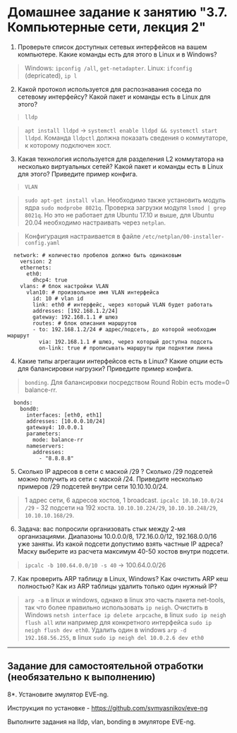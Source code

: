 # Домашнее задание к занятию "3.7. Компьютерные сети, лекция 2"

1. Проверьте список доступных сетевых интерфейсов на вашем компьютере. Какие команды есть для этого в Linux и в Windows?

>Windows: `ipconfig /all`, `get-netadapter`. Linux: `ifconfig` (depricated), `ip l`

2. Какой протокол используется для распознавания соседа по сетевому интерфейсу? Какой пакет и команды есть в Linux для этого?

>`lldp`

>`apt install lldpd` -> `systemctl enable lldpd && systemctl start lldpd`. Команда `lldpctl` должна показать сведения о коммутаторе, к которому подключен хост.

3. Какая технология используется для разделения L2 коммутатора на несколько виртуальных сетей? Какой пакет и команды есть в Linux для этого? Приведите пример конфига.

>`VLAN`

>`sudo apt-get install vlan`. Необходимо также установить модуль ядра `sudo modprobe 8021q`. Проверка загрузки модуля `lsmod | grep 8021q`. Но это не работает для Ubuntu 17.10 и выше, для Ubuntu 20.04 необходимо настраивать через `netplan`.

>Конфигурация настраивается в файле `/etc/netplan/00-installer-config.yaml`
```
  network: # количество пробелов должно быть одинаковым
    version: 2
    ethernets:
      eth0:
        dhcp4: true
    vlans: # блок настройки VLAN
      vlan10: # произвольное имя VLAN интерфейса
        id: 10 # vlan id
        link: eth0 # интерфейс, через который VLAN будет работать
        addresses: [192.168.1.2/24] 
        gateway: 192.168.1.1 # шлюз
        routes: # блок описания маршрутов
        - to: 192.168.1.2/24 # адрес/подсеть, до которой необходим маршрут
          via: 192.168.1.1 # шлюз, через который доступна подсеть
          on-link: true # прописывать маршруты при поднятии линка
```

4. Какие типы агрегации интерфейсов есть в Linux? Какие опции есть для балансировки нагрузки? Приведите пример конфига.

>`bonding`. Для балансировки посредством Round Robin есть mode=0 balance-rr.
```
  bonds:
    bond0:
      interfaces: [eth0, eth1]
      addresses: [10.0.0.10/24]
      gateway4: 10.0.0.1
      parameters:
        mode: balance-rr
      nameservers:
        addresses:
          - "8.8.8.8"
```

5. Сколько IP адресов в сети с маской /29 ? Сколько /29 подсетей можно получить из сети с маской /24. Приведите несколько примеров /29 подсетей внутри сети 10.10.10.0/24.

>1 адрес сети, 6 адресов хостов, 1 broadcast. `ipcalc 10.10.10.0/24 /29` - 32 подсети на 192 хоста. `10.10.10.224/29`, `10.10.10.248/29`, `10.10.10.168/29`.

6. Задача: вас попросили организовать стык между 2-мя организациями. Диапазоны 10.0.0.0/8, 172.16.0.0/12, 192.168.0.0/16 уже заняты. Из какой подсети допустимо взять частные IP адреса? Маску выберите из расчета максимум 40-50 хостов внутри подсети.

>`ipcalc -b 100.64.0.0/10 -s 40` -> 100.64.0.0/26 

7. Как проверить ARP таблицу в Linux, Windows? Как очистить ARP кеш полностью? Как из ARP таблицы удалить только один нужный IP?

>`arp -a` в linux и windows, однако в linux это часть пакета net-tools, так что более правильно использовать `ip neigh`. Очистить в Windows `netsh interface ip delete arpcache`, в linux `sudo ip neigh flush all` или например для конкретного интерфейса `sudo ip neigh flush dev eth0`. Удалить один в windows `arp -d 192.168.56.255`, в linux `sudo ip neigh del 10.0.2.6 dev eth0`

 ---
## Задание для самостоятельной отработки (необязательно к выполнению)

 8*. Установите эмулятор EVE-ng.
 
 Инструкция по установке - https://github.com/svmyasnikov/eve-ng

 Выполните задания на lldp, vlan, bonding в эмуляторе EVE-ng. 
 